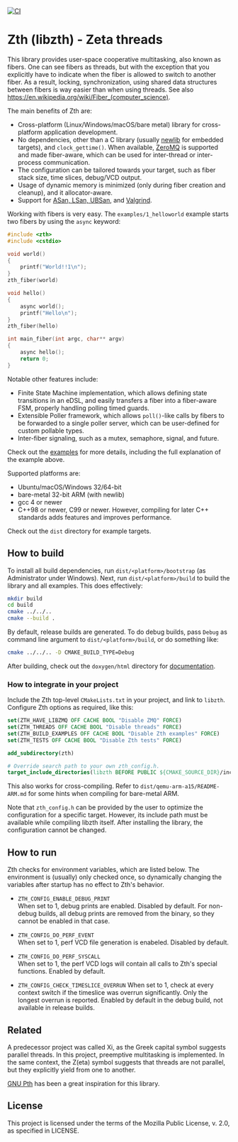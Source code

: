 ﻿[![CI](https://github.com/jhrutgers/zth/workflows/CI/badge.svg)](https://github.com/jhrutgers/zth/actions?query=workflow%3ACI)

# Zth (libzth) - Zeta threads

This library provides user-space cooperative multitasking, also known as
fibers. One can see fibers as threads, but with the exception that you
explicitly have to indicate when the fiber is allowed to switch to another
fiber. As a result, locking, synchronization, using shared data structures
between fibers is way easier than when using threads. See also
<https://en.wikipedia.org/wiki/Fiber_(computer_science)>.

The main benefits of Zth are:

- Cross-platform (Linux/Windows/macOS/bare metal) library for cross-platform
  application development.
- No dependencies, other than a C library (usually
  [newlib](https://sourceware.org/newlib/) for embedded targets), and
  `clock_gettime()`.  When available, [ZeroMQ](https://zeromq.org/) is
  supported and made fiber-aware, which can be used for inter-thread or
  inter-process communication.
- The configuration can be tailored towards your target, such as fiber stack
  size, time slices, debug/VCD output.
- Usage of dynamic memory is minimized (only during fiber creation and
  cleanup), and it allocator-aware.
- Support for [ASan, LSan, UBSan](https://github.com/google/sanitizers), and
  [Valgrind](https://valgrind.org/).

Working with fibers is very easy. The `examples/1_helloworld` example starts
two fibers by using the `async` keyword:

```cpp
#include <zth>
#include <cstdio>

void world()
{
	printf("World!!1\n");
}
zth_fiber(world)

void hello()
{
	async world();
	printf("Hello\n");
}
zth_fiber(hello)

int main_fiber(int argc, char** argv)
{
	async hello();
	return 0;
}
```

Notable other features include:

- Finite State Machine implementation, which allows defining state transitions
  in an eDSL, and easily transfers a fiber into a fiber-aware FSM, properly
  handling polling timed guards.
- Extensible Poller framework, which allows `poll()`-like calls by fibers to be
  forwarded to a single poller server, which can be user-defined for custom
  pollable types.
- Inter-fiber signaling, such as a mutex, semaphore, signal, and future.

Check out the [examples](https://jhrutgers.github.io/zth/examples.html) for
more details, including the full explanation of the example above.

Supported platforms are:

- Ubuntu/macOS/Windows 32/64-bit
- bare-metal 32-bit ARM (with newlib)
- gcc 4 or newer
- C++98 or newer, C99 or newer. However, compiling for later C++ standards adds
  features and improves performance.

Check out the `dist` directory for example targets.

## How to build

To install all build dependencies, run `dist/<platform>/bootstrap` (as
Administrator under Windows).  Next, run `dist/<platform>/build` to build the
library and all examples. This does effectively:

```bash
mkdir build
cd build
cmake ../../..
cmake --build .
```

By default, release builds are generated. To do debug builds, pass `Debug` as
command line argument to `dist/<platform>/build`, or do something like:

```bash
cmake ../../.. -D CMAKE_BUILD_TYPE=Debug
```

After building, check out the `doxygen/html` directory for
[documentation](https://jhrutgers.github.io/zth).

### How to integrate in your project

Include the Zth top-level `CMakeLists.txt` in your project, and link to
`libzth`.  Configure Zth options as required, like this:

```cmake
set(ZTH_HAVE_LIBZMQ OFF CACHE BOOL "Disable ZMQ" FORCE)
set(ZTH_THREADS OFF CACHE BOOL "Disable threads" FORCE)
set(ZTH_BUILD_EXAMPLES OFF CACHE BOOL "Disable Zth examples" FORCE)
set(ZTH_TESTS OFF CACHE BOOL "Disable Zth tests" FORCE)

add_subdirectory(zth)

# Override search path to your own zth_config.h.
target_include_directories(libzth BEFORE PUBLIC ${CMAKE_SOURCE_DIR}/include)
```

This also works for cross-compiling.  Refer to
`dist/qemu-arm-a15/README-ARM.md` for some hints when compiling for bare-metal
ARM.

Note that `zth_config.h` can be provided by the user to optimize the
configuration for a specific target. However, its include path must be
available while compiling libzth itself.  After installing the library, the
configuration cannot be changed.

## How to run

Zth checks for environment variables, which are listed below.  The environment
is (usually) only checked once, so dynamically changing the variables after
startup has no effect to Zth's behavior.

* `ZTH_CONFIG_ENABLE_DEBUG_PRINT`  
	When set to 1, debug prints are enabled. Disabled by default. For
	non-debug builds, all debug prints are removed from the binary, so they
	cannot be enabled in that case.

* `ZTH_CONFIG_DO_PERF_EVENT`  
	When set to 1, perf VCD file generation is enabeled.  Disabled by default.

* `ZTH_CONFIG_DO_PERF_SYSCALL`  
	When set to 1, the perf VCD logs will contain all calls to Zth's special
	functions.  Enabled by default.

* `ZTH_CONFIG_CHECK_TIMESLICE_OVERRUN`
	When set to 1, check at every context switch if the timeslice was overrun
	significantly.  Only the longest overrun is reported.  Enabled by default
	in the debug build, not available in release builds.

## Related

A predecessor project was called Xi, as the Greek capital symbol suggests
parallel threads.  In this project, preemptive multitasking is implemented. In
the same context, the Z(eta) symbol suggests that threads are not parallel, but
they explicitly yield from one to another.

[GNU Pth](https://www.gnu.org/software/pth/) has been a great inspiration for
this library.

## License

This project is licensed under the terms of the Mozilla Public License, v. 2.0,
as specified in LICENSE.
